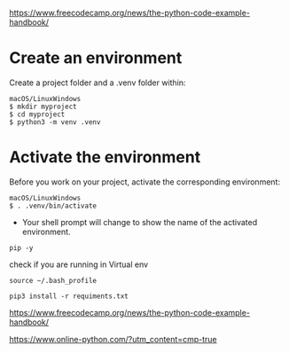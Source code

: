 https://www.freecodecamp.org/news/the-python-code-example-handbook/

# Create an environment

Create a project folder and a .venv folder within:
```t
macOS/LinuxWindows
$ mkdir myproject
$ cd myproject
$ python3 -m venv .venv
```
# Activate the environment
Before you work on your project, activate the corresponding environment:
```t
macOS/LinuxWindows
$ . .venv/bin/activate
```
- Your shell prompt will change to show the name of the activated 
  environment.

```t
pip -y
```
check if you are running in Virtual env
```t
source ~/.bash_profile
```

```t
pip3 install -r requiments.txt
```

https://www.freecodecamp.org/news/the-python-code-example-handbook/

https://www.online-python.com/?utm_content=cmp-true